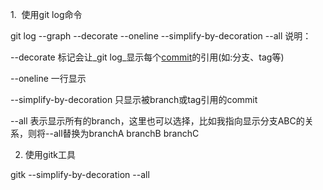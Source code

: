 
1.  使用git log命令  

 
git log --graph --decorate --oneline --simplify-by-decoration --all
  说明：

--decorate 标记会让_git log_显示每个[commit](https://so.csdn.net/so/search?q=commit&spm=1001.2101.3001.7020)的引用(如:分支、tag等)  

--oneline 一行显示

--simplify-by-decoration 只显示被branch或tag引用的commit  

--all 表示显示所有的branch，这里也可以选择，比如我指向显示分支ABC的关系，则将--all替换为branchA branchB branchC

2. 使用gitk工具

 
gitk --simplify-by-decoration --all
  